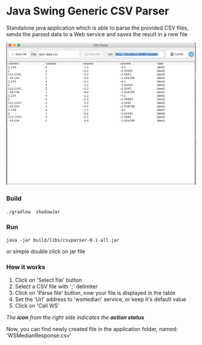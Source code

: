 # Java Swing Generic CSV Parser

Standalone java application which is able to parse the provided CSV files, sends the parsed data to a Web service and saves the result in a new file

[<img src="doc/csvparser-main.png">](doc/csvparser-main.png)

### Build

```shell
./gradlew  shadowJar 
```

### Run

```shell
java -jar build/libs/csvparser-0.1-all.jar
```

or simple double click on jar file


### How it works

1. Click on 'Select file' button
2. Select a CSV file with ';' delimiter
3. Click on 'Parse file' button, now your file is displayed in the table
4. Set the 'Url' address to 'wsmedian' service, or keep it's default value 
5. Click on 'Call WS'

_The **icon** from the right side indicates the **action status**_

Now, you can find newly created file in the application folder, named: 'WSMedianResponse.csv' 

##
